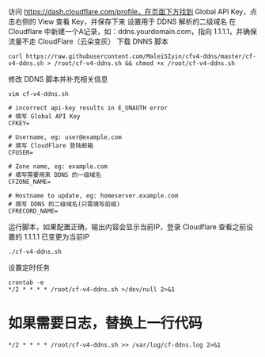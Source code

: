 访问 https://dash.cloudflare.com/profile，在页面下方找到 Global API Key，点击右侧的 View 查看 Key，并保存下来
设置用于 DDNS 解析的二级域名
在 Cloudflare 中新建一个A记录，如：ddns.yourdomain.com，指向 1.1.1.1，并确保流量不走 CloudFlare（云朵变灰）
下载 DNNS 脚本
```
curl https://raw.githubusercontent.com/MaleiSIyin/cfv4-ddns/master/cf-v4-ddns.sh > /root/cf-v4-ddns.sh && chmod +x /root/cf-v4-ddns.sh
```

修改 DDNS 脚本并补充相关信息

```
vim cf-v4-ddns.sh
```

```
# incorrect api-key results in E_UNAUTH error
# 填写 Global API Key
CFKEY=

# Username, eg: user@example.com
# 填写 CloudFlare 登陆邮箱
CFUSER=

# Zone name, eg: example.com
# 填写需要用来 DDNS 的一级域名
CFZONE_NAME=

# Hostname to update, eg: homeserver.example.com
# 填写 DDNS 的二级域名(只需填写前缀)
CFRECORD_NAME=
```

运行脚本，如果配置正确，输出内容会显示当前IP，登录 Cloudflare 查看之前设置的 1.1.1.1 已变更为当前IP
```
./cf-v4-ddns.sh
```

设置定时任务
```
crontab -e
*/2 * * * * /root/cf-v4-ddns.sh >/dev/null 2>&1
```

# 如果需要日志，替换上一行代码
```
*/2 * * * * /root/cf-v4-ddns.sh >> /var/log/cf-ddns.log 2>&1
```

